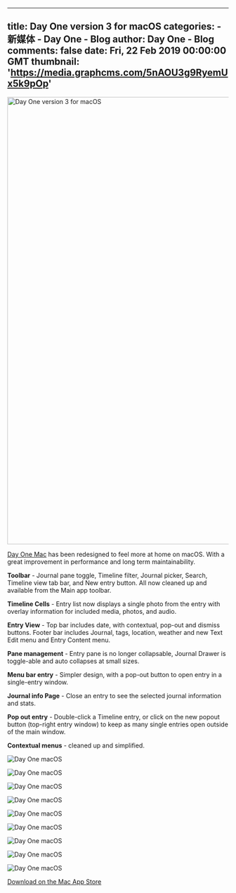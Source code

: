 
---
title: Day One version 3 for macOS
categories: 
    - 新媒体
    - Day One - Blog
author: Day One - Blog
comments: false
date: Fri, 22 Feb 2019 00:00:00 GMT
thumbnail: 'https://media.graphcms.com/5nAOU3g9RyemUx5k9pOp'
---

<div>   
<img alt="Day One version 3 for macOS" width="1282" height="1018" src="https://media.graphcms.com/5nAOU3g9RyemUx5k9pOp" referrerpolicy="no-referrer"><p><a href="https://itunes.apple.com/us/app/day-one/id1055511498?mt=12">Day One Mac</a> has been redesigned to feel more at home on macOS. With a great improvement in performance and long term maintainability.</p><p><strong>Toolbar</strong> - Journal pane toggle, Timeline filter, Journal picker, Search, Timeline view tab bar, and New entry button. All now cleaned up and available from the Main app toolbar. </p><p><strong>Timeline Cells</strong> - Entry list now displays a single photo from the entry with overlay information for included media, photos, and audio.</p><p><strong>Entry View</strong> - Top bar includes date, with contextual, pop-out and dismiss buttons. Footer bar includes Journal, tags, location, weather and new Text Edit menu and Entry Content menu.</p><p><strong>Pane management</strong> - Entry pane is no longer collapsable, Journal Drawer is toggle-able and auto collapses at small sizes.</p><p><strong>Menu bar entry</strong> - Simpler design, with a pop-out button to open entry in a single-entry window.</p><p><strong>Journal info Page</strong> - Close an entry to see the selected journal information and stats. </p><p><strong>Pop out entry</strong> - Double-click a Timeline entry, or click on the new popout button (top-right entry window) to keep as many single entries open outside of the main window. </p><p><strong>Contextual menus</strong> - cleaned up and simplified.</p><p><img alt="Day One macOS" src="https://media.graphcms.com/8aSCT6VgRKOWxSGEeSoT" referrerpolicy="no-referrer"></p><p><img alt="Day One macOS" src="https://media.graphcms.com/LKTNaQrSTee3YFeePNhH" referrerpolicy="no-referrer"></p><p><img alt="Day One macOS" src="https://media.graphcms.com/nGfocUBPTpCN2G74NNbh" referrerpolicy="no-referrer"></p><p><img alt="Day One macOS" src="https://media.graphcms.com/adfzOkmCTEqluFEIgRGQ" referrerpolicy="no-referrer"></p><p><img alt="Day One macOS" src="https://media.graphcms.com/2XVsDOGBRQGuGalNAUqX" referrerpolicy="no-referrer"></p><p><img alt="Day One macOS" src="https://media.graphcms.com/unTRFgSHRUy4Ra1vFHXP" referrerpolicy="no-referrer"></p><p><img alt="Day One macOS" src="https://media.graphcms.com/zlIzOb8HQ0qgATE0Ide7" referrerpolicy="no-referrer"></p><p><img alt="Day One macOS" src="https://media.graphcms.com/zme2MXS9Tzy9OmLwiHoh" referrerpolicy="no-referrer"></p><p><img alt="Day One macOS" src="https://media.graphcms.com/W9Sa40YfQCOcDhU1y8SS" referrerpolicy="no-referrer"></p><p><a href="https://itunes.apple.com/us/app/day-one/id1055511498?mt=12">Download on the Mac App Store</a></p>  
</div>
            